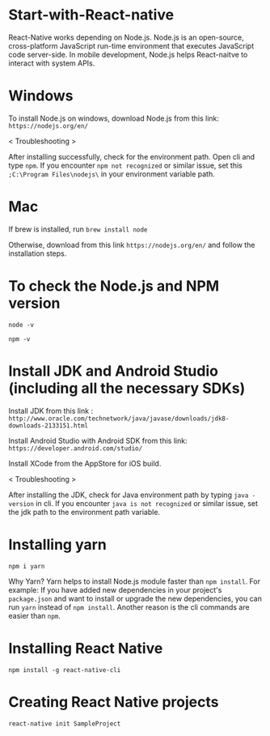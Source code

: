 # Start-with-React-native

React-Native works depending on Node.js. Node.js is an open-source, cross-platform JavaScript run-time environment that executes JavaScript code server-side. In mobile development, Node.js helps React-naitve to interact with system APIs.

# Windows
To install Node.js on windows, download Node.js from this link:
`https://nodejs.org/en/`

< Troubleshooting >

After installing successfully, check for the environment path. Open cli and type `npm`. If you encounter `npm not recognized` or similar issue, set this `;C:\Program Files\nodejs\` in your environment variable path.

# Mac
If brew is installed, run `brew install node`

Otherwise, download from this link `https://nodejs.org/en/` and follow the installation steps.


# To check the Node.js and NPM version 
`node -v`

`npm -v`

# Install JDK and Android Studio (including all the necessary SDKs)
Install JDK from this link : `http://www.oracle.com/technetwork/java/javase/downloads/jdk8-downloads-2133151.html`

Install Android Studio with Android SDK from this link: `https://developer.android.com/studio/`

Install XCode from the AppStore for iOS build.

< Troubleshooting >

After installing the JDK, check for Java environment path by typing `java -version` in cli.
If you encounter `java is not recognized` or similar issue, set the jdk path to the environment path variable.

# Installing yarn
`npm i yarn`

Why Yarn? Yarn helps to install Node.js module faster than `npm install`. For example: If you have added new dependencies in your project's `package.json` and want to install or upgrade the new dependencies, you can run `yarn` instead of `npm install`. Another reason is the cli commands are easier than `npm`.

# Installing React Native
`npm install -g react-native-cli`

# Creating React Native projects
`react-native init SampleProject`


